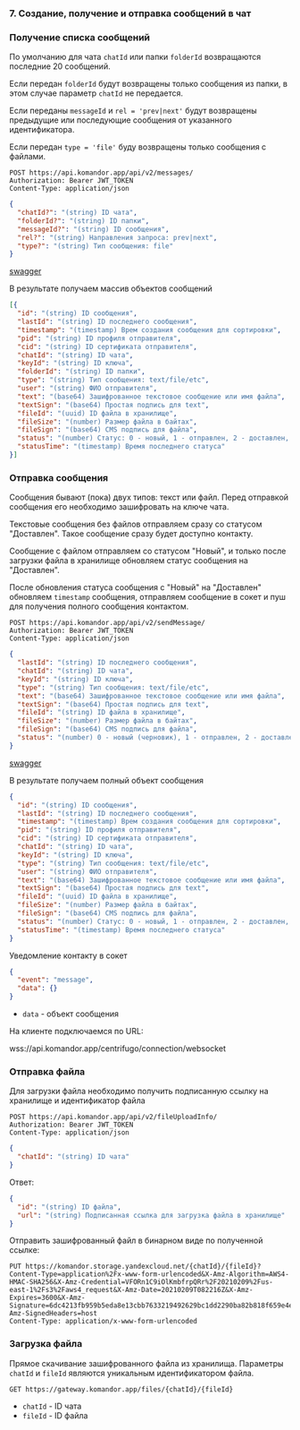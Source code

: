 ### 7. Создание, получение и отправка сообщений в чат

### Получение списка сообщений

По умолчанию для чата `chatId` или папки `folderId` возвращаются последние 20 сообщений. 

Если передан `folderId` будут возвращены только сообщения из папки, в этом случае параметр `chatId` не передается.

Если переданы `messageId` и `rel = 'prev|next'` будут возвращены предыдущие или последующие сообщения от указанного 
идентификатора.

Если передан `type = 'file'` буду возвращены только сообщения с файлами.

```http request
POST https://api.komandor.app/api/v2/messages/
Authorization: Bearer JWT_TOKEN
Content-Type: application/json
```
```json
{
  "chatId?": "(string) ID чата",
  "folderId?": "(string) ID папки",
  "messageId?": "(string) ID сообщения",
  "rel?": "(string) Направления запроса: prev|next",
  "type?": "(string) Тип сообщения: file"
}
```

[swagger](https://api.komandor.app/docs/static/index.html#/Messages/post_api_messages_)

В результате получаем массив объектов сообщений

```json
[{
  "id": "(string) ID сообщения",
  "lastId": "(string) ID последнего сообщения",
  "timestamp": "(timestamp) Врем создания сообщения для сортировки",
  "pid": "(string) ID профиля отправителя",
  "cid": "(string) ID сертификата отправителя",
  "chatId": "(string) ID чата",
  "keyId": "(string) ID ключа",
  "folderId": "(string) ID папки",
  "type": "(string) Тип сообщения: text/file/etc",
  "user": "(string) ФИО отправителя",
  "text": "(base64) Зашифрованное текстовое сообщение или имя файла",
  "textSign": "(base64) Простая подпись для text",
  "fileId": "(uuid) ID файла в хранилище",
  "fileSize": "(number) Размер файла в байтах",
  "fileSign": "(base64) CMS подпись для файла",
  "status": "(number) Статус: 0 - новый, 1 - отправлен, 2 - доставлен, 3 - прочитан",
  "statusTime": "(timestamp) Время последнего статуса"
}]
```

### Отправка сообщения

Сообщения бывают (пока) двух типов: текст или файл. Перед отправкой сообщения его необходимо зашифровать на ключе чата.

Текстовые сообщения без файлов отправляем сразу со статусом "Доставлен". Такое сообщение сразу будет доступно контакту.

Сообщение с файлом отправляем со статусом "Новый", и только после загрузки файла в хранилище обновляем статус сообщения 
на "Доставлен". 

После обновления статуса сообщения с "Новый" на "Доставлен" обновляем `timestamp` сообщения, отправляем сообщение в
сокет и пуш для получения полного сообщения контактом.

```http request
POST https://api.komandor.app/api/v2/sendMessage/
Authorization: Bearer JWT_TOKEN
Content-Type: application/json
```
```json
{
  "lastId": "(string) ID последнего сообщения",
  "chatId": "(string) ID чата",
  "keyId": "(string) ID ключа",
  "type": "(string) Тип сообщения: text/file/etc",
  "text": "(base64) Зашифрованное текстовое сообщение или имя файла",
  "textSign": "(base64) Простая подпись для text",
  "fileId": "(string) ID файла в хранилище",
  "fileSize": "(number) Размер файла в байтах",
  "fileSign": "(base64) CMS подпись для файла",
  "status": "(number) 0 - новый (черновик), 1 - отправлен, 2 - доставлен, 3 - прочитан"
}
```

[swagger](https://api.komandor.app/docs/static/index.html#/Messages/post_api_sendMessage_)

В результате получаем полный объект сообщения

```json
{
  "id": "(string) ID сообщения",
  "lastId": "(string) ID последнего сообщения",
  "timestamp": "(timestamp) Врем создания сообщения для сортировки",
  "pid": "(string) ID профиля отправителя",
  "cid": "(string) ID сертификата отправителя",
  "chatId": "(string) ID чата",
  "keyId": "(string) ID ключа",
  "type": "(string) Тип сообщения: text/file/etc",
  "user": "(string) ФИО отправителя",
  "text": "(base64) Зашифрованное текстовое сообщение или имя файла",
  "textSign": "(base64) Простая подпись для text",
  "fileId": "(uuid) ID файла в хранилище",
  "fileSize": "(number) Размер файла в байтах",
  "fileSign": "(base64) CMS подпись для файла",
  "status": "(number) Статус: 0 - новый, 1 - отправлен, 2 - доставлен, 3 - прочитан",
  "statusTime": "(timestamp) Время последнего статуса"
}
```

Уведомление контакту в сокет

```json
{
  "event": "message",
  "data": {}
}
```
- `data` - объект сообщения

На клиенте подключаемся по URL:

wss://api.komandor.app/centrifugo/connection/websocket

### Отправка файла

Для загрузки файла необходимо получить подписанную ссылку на хранилище и идентификатор файла

```http request
POST https://api.komandor.app/api/v2/fileUploadInfo/
Authorization: Bearer JWT_TOKEN
Content-Type: application/json
```
```json
{
  "chatId": "(string) ID чата"
}
```

Ответ:

```json
{
  "id": "(string) ID файла",
  "url": "(string) Подписанная ссылка для загрузка файла в хранилище"
}
```

Отправить зашифрованный файл в бинарном виде по полученной ссылке:

```http request
PUT https://komandor.storage.yandexcloud.net/{chatId}/{fileId}?Content-Type=application%2Fx-www-form-urlencoded&X-Amz-Algorithm=AWS4-HMAC-SHA256&X-Amz-Credential=VFORn1C9iOlKmbfrpQRr%2F20210209%2Fus-east-1%2Fs3%2Faws4_request&X-Amz-Date=20210209T082216Z&X-Amz-Expires=3600&X-Amz-Signature=6dc4213fb959b5eda8e13cbb7633219492629bc1dd2290ba82b818f659e4ef07&X-Amz-SignedHeaders=host
Content-Type: application/x-www-form-urlencoded
```

### Загрузка файла

Прямое скачивание зашифрованного файла из хранилища. Параметры `chatId` и `fileId` являются уникальным идентификатором файла.

```http request
GET https://gateway.komandor.app/files/{chatId}/{fileId}
```
- `chatId` - ID чата
- `fileId` - ID файла

